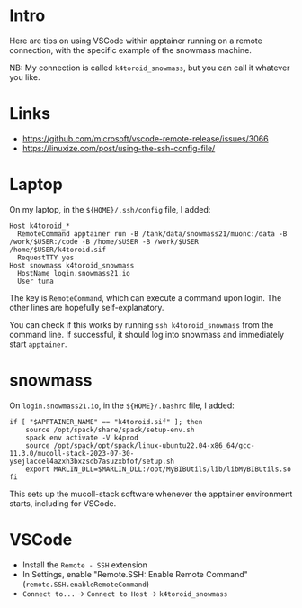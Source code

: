 # Intro

Here are tips on using VSCode within apptainer running on a remote connection, with the specific example of the snowmass machine.

NB: My connection is called `k4toroid_snowmass`, but you can call it whatever you like.

# Links

- https://github.com/microsoft/vscode-remote-release/issues/3066
- https://linuxize.com/post/using-the-ssh-config-file/

# Laptop

On my laptop, in the `${HOME}/.ssh/config` file, I added:

```
Host k4toroid_*
  RemoteCommand apptainer run -B /tank/data/snowmass21/muonc:/data -B /work/$USER:/code -B /home/$USER -B /work/$USER /home/$USER/k4toroid.sif
  RequestTTY yes
Host snowmass k4toroid_snowmass
  HostName login.snowmass21.io
  User tuna
```

The key is `RemoteCommand`, which can execute a command upon login. The other lines are hopefully self-explanatory.

You can check if this works by running `ssh k4toroid_snowmass` from the command line. If successful, it should log into snowmass and immediately start `apptainer`.


# snowmass

On `login.snowmass21.io`, in the `${HOME}/.bashrc` file, I added:

```
if [ "$APPTAINER_NAME" == "k4toroid.sif" ]; then
    source /opt/spack/share/spack/setup-env.sh
    spack env activate -V k4prod
    source /opt/spack/opt/spack/linux-ubuntu22.04-x86_64/gcc-11.3.0/mucoll-stack-2023-07-30-ysejlaccel4azxh3bxzsdb7asuzxbfof/setup.sh
    export MARLIN_DLL=$MARLIN_DLL:/opt/MyBIBUtils/lib/libMyBIBUtils.so
fi
```

This sets up the mucoll-stack software whenever the apptainer environment starts, including for VSCode.

# VSCode

- Install the `Remote - SSH` extension
- In Settings, enable "Remote.SSH: Enable Remote Command" (`remote.SSH.enableRemoteCommand`)
- `Connect to...` -> `Connect to Host` -> `k4toroid_snowmass`

